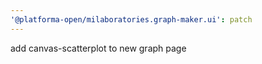 ```yaml
---
'@platforma-open/milaboratories.graph-maker.ui': patch
---
```


add canvas-scatterplot to new graph page
